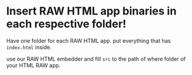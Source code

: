 # Insert RAW HTML app binaries in each respective folder!
Have one folder for each RAW HTML app. put everything that has `index.html` inside.

use our RAW HTML embedder and fill `src` to the path of where folder of your HTML RAW app.